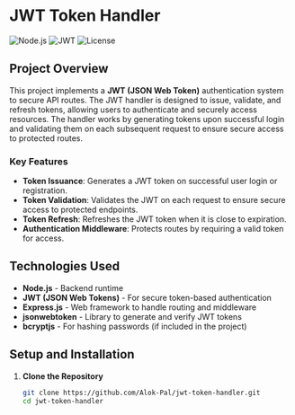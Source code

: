 # JWT Token Handler

![Node.js](https://img.shields.io/badge/Node.js-v16.x-green) ![JWT](https://img.shields.io/badge/JWT-Authentication-blue) ![License](https://img.shields.io/badge/license-MIT-green)

## Project Overview

This project implements a **JWT (JSON Web Token)** authentication system to secure API routes. The JWT handler is designed to issue, validate, and refresh tokens, allowing users to authenticate and securely access resources. The handler works by generating tokens upon successful login and validating them on each subsequent request to ensure secure access to protected routes.

### Key Features
- **Token Issuance**: Generates a JWT token on successful user login or registration.
- **Token Validation**: Validates the JWT on each request to ensure secure access to protected endpoints.
- **Token Refresh**: Refreshes the JWT token when it is close to expiration.
- **Authentication Middleware**: Protects routes by requiring a valid token for access.

## Technologies Used

- **Node.js** - Backend runtime
- **JWT (JSON Web Tokens)** - For secure token-based authentication
- **Express.js** - Web framework to handle routing and middleware
- **jsonwebtoken** - Library to generate and verify JWT tokens
- **bcryptjs** - For hashing passwords (if included in the project)

## Setup and Installation

1. **Clone the Repository**
   ```bash
   git clone https://github.com/Alok-Pal/jwt-token-handler.git
   cd jwt-token-handler
